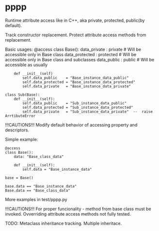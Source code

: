 # pppp
Runtime attribute access like in C++, aka private, protected, public(by default).

Track constructor replacement.
Protect attribute access methods from replacement.

Basic usages:
    @access
    class Base():
        data_private    :  private      # Will be accessible only in Base class
        data_protected  :  protected    # Will be accessible only in Base class and subclasses
        data_public     :  public       # Will be accessible as usually

        def __init__(self)
            self.data_public    = "Base_instance_data_public"
            self.data_protected = "Base_instance_data_protected"
            self.data_private   = "Base_instance_data_private"

    class Sub(Base):
        def __init__(self):
            self.data_public    = "Sub_instance_data_public"
            self.data_protected = "Sub_instance_data_protected"
            self.data_private   = "Sub_instance_data_private"  --  raise ArrtibuteError

!!!CAUTIONS!!!
Modify default behavior of accessing property and descriptors.

Simple example:

    @access
    class Base():
        data: "Base_class_data"

        def __init__(self):
            self.data = "Base_instance_data"
    
    base = Base()
    
    base.data == "Base_instance_data"
    Base.data == "Base_class_data"

More examples in test/pppp.py

!!!CAUTIONS!!!
    For proper funcionality - method from base class must be invoked. 
    Ovverriding attribute access methods not fully tested.

TODO:
    Metaclass inheritance tracking.
    Multiple inheritace.
